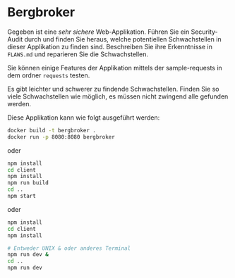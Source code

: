 # Bergbroker

Gegeben ist eine _sehr sichere_ Web-Applikation. Führen Sie ein Security-Audit durch und finden Sie heraus, welche potentiellen Schwachstellen in dieser Applikation zu finden sind. Beschreiben Sie ihre Erkenntnisse in `FLAWS.md` und reparieren Sie die Schwachstellen.

Sie können einige Features der Applikation mittels der sample-requests in dem ordner `requests` testen.

Es gibt leichter und schwerer zu findende Schwachstellen.
Finden Sie so viele Schwachstellen wie möglich, es müssen nicht zwingend alle gefunden werden.

Diese Applikation kann wie folgt ausgeführt werden:

```bash
docker build -t bergbroker .
docker run -p 8080:8080 bergbroker
```

oder

```bash
npm install
cd client
npm install
npm run build
cd ..
npm start
```

oder

```bash
npm install
cd client
npm install

# Entweder UNIX & oder anderes Terminal
npm run dev &
cd ..
npm run dev
```
